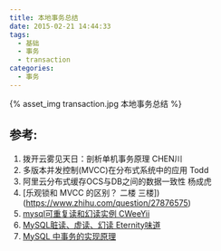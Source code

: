 ```yaml
---
title: 本地事务总结
date: 2015-02-21 14:44:33
tags:
  - 基础
  - 事务
  - transaction
categories: 
  - 事务     
---
```


{% asset_img  transaction.jpg  本地事务总结 %}

## 参考:
1. 拨开云雾见天日：剖析单机事务原理 CHEN川
2. 多版本并发控制(MVCC)在分布式系统中的应用 Todd
3. 阿里云分布式缓存OCS与DB之间的数据一致性 杨成虎
4. [乐观锁和 MVCC 的区别？  二楼 三楼])(https://www.zhihu.com/question/27876575)
5. [mysql可重复读和幻读实例  CWeeYii](https://blog.csdn.net/cweeyii/article/details/70991230)
6. [MySQL脏读、虚读、幻读 Eternity味道](https://www.cnblogs.com/lz0925/articles/8988922.html)
7. [MySQL 中事务的实现原理](https://blog.csdn.net/J_java1/article/details/82025189)

